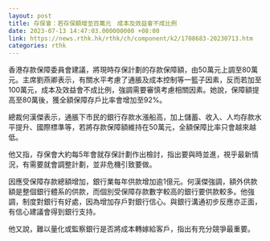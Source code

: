```yaml
---
layout: post
title: 存保會：若存保額增至百萬元　成本及效益會不成比例
date: 2023-07-13 14:47:03.000000000 +08:00
link: https://news.rthk.hk/rthk/ch/component/k2/1708683-20230713.htm
categories: rthk
---
```


香港存款保障委員會建議，將現時存保計劃的存款保障額，由50萬元上調至80萬元。主席劉燕卿表示，有關水平考慮了通脹及成本控制等一籃子因素，反而若加至100萬元，成本及效益會不成比例，強調需要審慎考慮相關因素。她說，保障額提高至80萬後，獲全額保障存戶比率會增加至92%。

總裁何漢傑表示，通脹下市民的銀行存款水漲船高，加上儲蓄、收入、人均存款水平提升、國際標準等，若將存款保障額維持在50萬元，全額保障比率只會越來越低。

他又指，存保會大約每5年會就存保計劃作出檢討，指出要與時並進，視乎最新情況，有需要就會調整計劃，並非危機引致要做。

因應受保障存款總額增加，銀行業每年供款增加逾1億元。何漢傑強調，額外供款額是整個銀行體系的供款，而個別受保障存款數字較高的銀行要供款較多。他強調，制度對銀行有好處，因為增加存戶對銀行信心。與銀行溝通初步反應亦正面，有信心建議會得到銀行支持。

他又說，難以量化或監察銀行是否將成本轉嫁給客戶，指出有充分競爭最重要。
